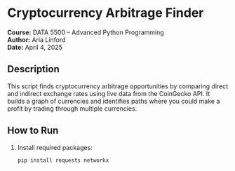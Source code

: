 # Cryptocurrency Arbitrage Finder

**Course:** DATA 5500 – Advanced Python Programming  
**Author:** Aria Linford  
**Date:** April 4, 2025

## Description

This script finds cryptocurrency arbitrage opportunities by comparing direct and indirect exchange rates using live data from the CoinGecko API. It builds a graph of currencies and identifies paths where you could make a profit by trading through multiple currencies.

## How to Run

1. Install required packages:
   ```bash
   pip install requests networkx
